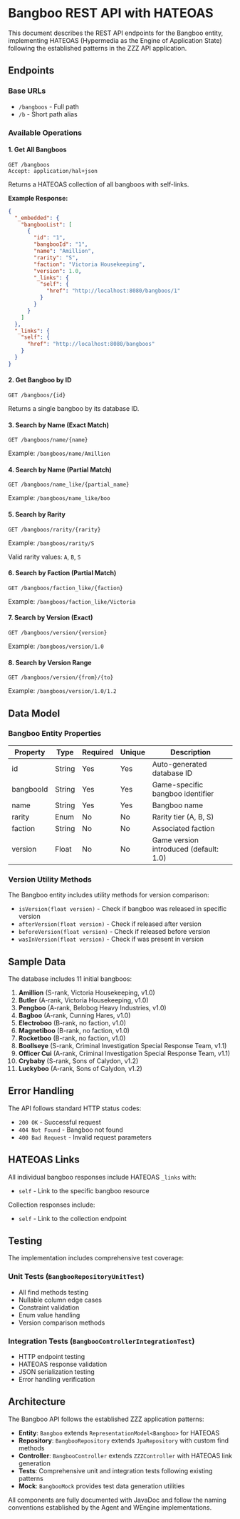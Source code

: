 # Bangboo REST API with HATEOAS

This document describes the REST API endpoints for the Bangboo entity, implementing HATEOAS (Hypermedia as the Engine of Application State) following the established patterns in the ZZZ API application.

## Endpoints

### Base URLs
- `/bangboos` - Full path
- `/b` - Short path alias

### Available Operations

#### 1. Get All Bangboos
```
GET /bangboos
Accept: application/hal+json
```
Returns a HATEOAS collection of all bangboos with self-links.

**Example Response:**
```json
{
  "_embedded": {
    "bangbooList": [
      {
        "id": "1",
        "bangbooId": "1",
        "name": "Amillion",
        "rarity": "S",
        "faction": "Victoria Housekeeping",
        "version": 1.0,
        "_links": {
          "self": {
            "href": "http://localhost:8080/bangboos/1"
          }
        }
      }
    ]
  },
  "_links": {
    "self": {
      "href": "http://localhost:8080/bangboos"
    }
  }
}
```

#### 2. Get Bangboo by ID
```
GET /bangboos/{id}
```
Returns a single bangboo by its database ID.

#### 3. Search by Name (Exact Match)
```
GET /bangboos/name/{name}
```
Example: `/bangboos/name/Amillion`

#### 4. Search by Name (Partial Match)
```
GET /bangboos/name_like/{partial_name}
```
Example: `/bangboos/name_like/boo`

#### 5. Search by Rarity
```
GET /bangboos/rarity/{rarity}
```
Example: `/bangboos/rarity/S`

Valid rarity values: `A`, `B`, `S`

#### 6. Search by Faction (Partial Match)
```
GET /bangboos/faction_like/{faction}
```
Example: `/bangboos/faction_like/Victoria`

#### 7. Search by Version (Exact)
```
GET /bangboos/version/{version}
```
Example: `/bangboos/version/1.0`

#### 8. Search by Version Range
```
GET /bangboos/version/{from}/{to}
```
Example: `/bangboos/version/1.0/1.2`

## Data Model

### Bangboo Entity Properties

| Property | Type | Required | Unique | Description |
|----------|------|----------|--------|-------------|
| id | String | Yes | Yes | Auto-generated database ID |
| bangbooId | String | Yes | Yes | Game-specific bangboo identifier |
| name | String | Yes | Yes | Bangboo name |
| rarity | Enum | No | No | Rarity tier (A, B, S) |
| faction | String | No | No | Associated faction |
| version | Float | No | No | Game version introduced (default: 1.0) |

### Version Utility Methods

The Bangboo entity includes utility methods for version comparison:
- `isVersion(float version)` - Check if bangboo was released in specific version
- `afterVersion(float version)` - Check if released after version
- `beforeVersion(float version)` - Check if released before version
- `wasInVersion(float version)` - Check if was present in version

## Sample Data

The database includes 11 initial bangboos:

1. **Amillion** (S-rank, Victoria Housekeeping, v1.0)
2. **Butler** (A-rank, Victoria Housekeeping, v1.0)
3. **Pengboo** (A-rank, Belobog Heavy Industries, v1.0)
4. **Bagboo** (A-rank, Cunning Hares, v1.0)
5. **Electroboo** (B-rank, no faction, v1.0)
6. **Magnetiboo** (B-rank, no faction, v1.0)
7. **Rocketboo** (B-rank, no faction, v1.0)
8. **Boollseye** (S-rank, Criminal Investigation Special Response Team, v1.1)
9. **Officer Cui** (A-rank, Criminal Investigation Special Response Team, v1.1)
10. **Crybaby** (S-rank, Sons of Calydon, v1.2)
11. **Luckyboo** (A-rank, Sons of Calydon, v1.2)

## Error Handling

The API follows standard HTTP status codes:
- `200 OK` - Successful request
- `404 Not Found` - Bangboo not found
- `400 Bad Request` - Invalid request parameters

## HATEOAS Links

All individual bangboo responses include HATEOAS `_links` with:
- `self` - Link to the specific bangboo resource

Collection responses include:
- `self` - Link to the collection endpoint

## Testing

The implementation includes comprehensive test coverage:

### Unit Tests (`BangbooRepositoryUnitTest`)
- All find methods testing
- Nullable column edge cases
- Constraint validation
- Enum value handling
- Version comparison methods

### Integration Tests (`BangbooControllerIntegrationTest`)
- HTTP endpoint testing
- HATEOAS response validation
- JSON serialization testing
- Error handling verification

## Architecture

The Bangboo API follows the established ZZZ application patterns:

- **Entity**: `Bangboo` extends `RepresentationModel<Bangboo>` for HATEOAS
- **Repository**: `BangbooRepository` extends `JpaRepository` with custom find methods
- **Controller**: `BangbooController` extends `ZZZController` with HATEOAS link generation
- **Tests**: Comprehensive unit and integration tests following existing patterns
- **Mock**: `BangbooMock` provides test data generation utilities

All components are fully documented with JavaDoc and follow the naming conventions established by the Agent and WEngine implementations.